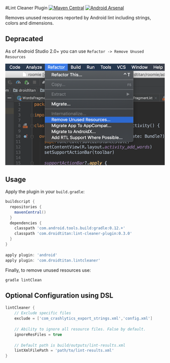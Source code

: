 #Lint Cleaner Plugin 
[![Maven Central](https://maven-badges.herokuapp.com/maven-central/com.droidtitan/lint-cleaner-plugin/badge.svg?style=flat)](https://maven-badges.herokuapp.com/maven-central/com.droidtitan/lint-cleaner-plugin) [![Android Arsenal](https://img.shields.io/badge/Android%20Arsenal-lint--cleaner--plugin-brightgreen.svg?style=flat)](https://android-arsenal.com/details/1/877)

Removes unused resources reported by Android lint including strings, colors and dimensions.

## Depracated
As of Android Studio 2.0+ you can use `Refactor -> Remove Unused Resources`

![ScreenShot](/images/remove-unused-resources.png)

## Usage

Apply the plugin in your `build.gradle`:

```groovy
buildscript {
  repositories {
    mavenCentral()
  }
  dependencies {
    classpath 'com.android.tools.build:gradle:0.12.+'
    classpath 'com.droidtitan:lint-cleaner-plugin:0.3.0'
  }
}

apply plugin: 'android'
apply plugin: 'com.droidtitan.lintcleaner'
```


Finally, to remove unused resources use: 
     
    gradle lintClean

## Optional Configuration using DSL

```groovy
lintCleaner {
    // Exclude specific files
    exclude = ['com_crashlytics_export_strings.xml','config.xml']

    // Ability to ignore all resource files. False by default. 
    ignoreResFiles = true
    
    // Default path is build/outputs/lint-results.xml
    lintXmlFilePath = 'path/to/lint-results.xml'
}
```
